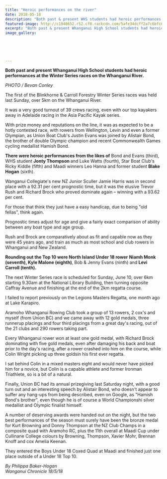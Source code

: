 ```yaml
---
title: "Heroic performances on the river"
date: 2018-05-18
description: "Both past & present WHS students had heroic performances at the Winter Series races on the Whanganui River..."
featured-image: http://c1940652.r52.cf0.rackcdn.com/5afe34dcff2a7c6bfc001e62/Winter-series-kayaking-Chron-18-May.gif
excerpt: "Both past & present Whanganui High School students had heroic performances at the Winter Series races on the Whanganui River."
image_gallery:
    
    
    
    
    
---
```


<p class="element element-paragraph"><strong>Both&nbsp;past and present Whanganui High School students had heroic performances at the Winter Series races on the Whanganui River.</strong></p>
<p class="element element-paragraph"><em>PHOTO / Bevan Conley</em></p>
<p class="element element-paragraph">The first of the Blinkhorne &amp; Carroll Forestry Winter Series races was held last Sunday, over 5km on the Whanganui River.</p>
<p class="element element-paragraph">It was a very good turnout of 39 crews racing, even with our top kayakers away in Adelaide racing in the Asia Pacific Kayak series.</p>
<p class="element element-paragraph">With prize money and reputations on the line, it was as expected to be a hotly contested race, with rowers from Wellington, Levin and even a former Olympian, as Union Boat Club's Justin Evans was joined by Alistair Bond, the brother of double Olympic champion and recent Commonwealth Games cycling medallist Hamish Bond.</p>
<p class="element element-paragraph"><strong>There were heroic performances from the likes of</strong> Bond and Evans (third), WHS student&nbsp;<strong>Jonty Thompson </strong>and Luke Watts (fourth), Star Boat Club's Ricky Kiddle (fifth) and Maadi winners Leo Hanna and former student&nbsp;<strong>Blake Hogan</strong> (sixth).</p>
<p class="element element-paragraph">Wanganui Collegiate's new NZ Junior Sculler Jamie Harris was in second place with a 92.31 per cent prognostic time, but it was the elusive Trevor Rush and Richard Brock who proved dominate again &ndash; winning with a 93.62 per cent.</p>
<p class="element element-paragraph">For those that think they just have a easy handicap, due to being "old fellas", think again.</p>
<p class="element element-paragraph">Prognostic times adjust for age and give a fairly exact comparison of ability between any boat type and age group.</p>
<p class="element element-paragraph">Rush and Brock are comparatively about as fit and capable now as they were 45 years ago, and train as much as most school and club rowers in Whanganui and New Zealand.</p>
<p class="element element-paragraph"><strong>Rounding out the Top 10 were North Island Under 18 rower</strong> <strong>Niamh Monk (seventh), Kyle Malone (eighth)</strong>, Bob &amp; Jenny Evans (ninth) and <strong>Levi Carroll (tenth).</strong></p>
<p class="element element-paragraph">The next Winter Series race is scheduled for Sunday, June 10, over 6km starting 9.30am at the National Library Building, then turning opposite Caffray Avenue and finishing at the end of the 2km regatta course.</p>
<p class="element element-paragraph">I failed to report previously on the Legions Masters Regatta, one month ago at Lake Karapiro.</p>
<p class="element element-paragraph">Aramoho Whanganui Rowing Club took a group of 13 rowers, 2 cox's and myself (from Union BC) and we came away with 12 gold medals, three runnerup placings and four third placings from a great day's racing, out of the 21 clubs and 290 rowers taking part.</p>
<p class="element element-paragraph">Every Whanganui rower won at least one gold medal, with Richard Brock dominating with five gold medals, even after damaging his back and boat prior to the day's racing, after a rower crashed into him on the course, while Colin Wright picking up three goldsin his first ever regatta.</p>
<p class="element element-paragraph">I sat behind Colin in a mixed masters eight and would never have picked him for a novice, but Colin is a capable athlete and former Ironman Triathlete, so is a bit of a natural.</p>
<p class="element element-paragraph">Finally, Union BC had its annual prizegiving last Saturday night, with a good turn out and an interesting speech by Alistair Bond, who doesn't appear to suffer any hang-ups from being described, even on Google, as "Hamish Bond's brother", even though he is of course a World Championshi silver medallist and Olympic finalist himself.</p>
<p class="element element-paragraph">A number of deserving awards were handed out on the night, but the two best performances of the season must surely have been the bronze medal for Kurt Browning and Donny Thompson at the NZ Club Champs in a composite quad with Aramoho RC, plus the 11th overall at Maadi Cup under Cullinane College colours by Browning, Thompson, Xavier Mohr, Brennan Knoff and cox Amelia Keenan.</p>
<p class="element element-paragraph">They entered the Boys Under 18 Coxed Quad at Maadi and finished just one place outside of a Under 18 Top 10.</p>
<p class="element element-paragraph"><span><em>By Philippa Baker-Hogan</em><br /><em>Wanganui Chronicle 18/5/18</em><br /></span></p>

